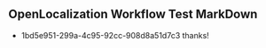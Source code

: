 ## OpenLocalization Workflow Test MarkDown
* 1bd5e951-299a-4c95-92cc-908d8a51d7c3 thanks!

<!--HONumber=Jul16_HO2-->


